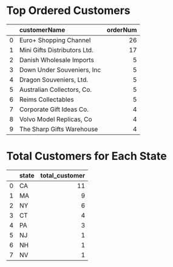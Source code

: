 # Top Ordered Customers
|    | customerName                 |   orderNum |
|---:|:-----------------------------|-----------:|
|  0 | Euro+ Shopping Channel       |         26 |
|  1 | Mini Gifts Distributors Ltd. |         17 |
|  2 | Danish Wholesale Imports     |          5 |
|  3 | Down Under Souveniers, Inc   |          5 |
|  4 | Dragon Souveniers, Ltd.      |          5 |
|  5 | Australian Collectors, Co.   |          5 |
|  6 | Reims Collectables           |          5 |
|  7 | Corporate Gift Ideas Co.     |          4 |
|  8 | Volvo Model Replicas, Co     |          4 |
|  9 | The Sharp Gifts Warehouse    |          4 |

# Total Customers for Each State
|    | state   |   total_customer |
|---:|:--------|-----------------:|
|  0 | CA      |               11 |
|  1 | MA      |                9 |
|  2 | NY      |                6 |
|  3 | CT      |                4 |
|  4 | PA      |                3 |
|  5 | NJ      |                1 |
|  6 | NH      |                1 |
|  7 | NV      |                1 |